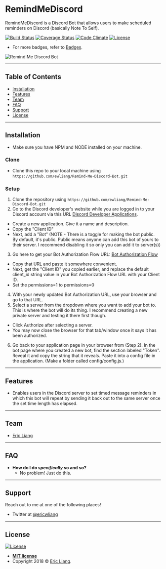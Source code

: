 # RemindMeDiscord
RemindMeDiscord is a Discord Bot that allows users to make scheduled reminders on Discord (basically Note To Self).

[![Build Status](http://img.shields.io/travis/badges/badgerbadgerbadger.svg?style=flat-square)](https://travis-ci.org/badges/badgerbadgerbadger) [![Coverage Status](http://img.shields.io/coveralls/badges/badgerbadgerbadger.svg?style=flat-square)](https://coveralls.io/r/badges/badgerbadgerbadger) [![Code Climate](http://img.shields.io/codeclimate/github/badges/badgerbadgerbadger.svg?style=flat-square)](https://codeclimate.com/github/badges/badgerbadgerbadger) [![License](http://img.shields.io/:license-mit-blue.svg?style=flat-square)](http://badges.mit-license.org)

- For more badges, refer to [Badges](http://badges.github.io/badgerbadgerbadger/).

![Remind Me Discord Bot](https://www.eric-liang.com/_nuxt/img/discord-bot-remind-me-screenshot.eb78216.jpg)

---

## Table of Contents

- [Installation](#installation)
- [Features](#features)
- [Team](#team)
- [FAQ](#faq)
- [Support](#support)
- [License](#license)

---

## Installation

- Make sure you have NPM and NODE installed on your machine.

### Clone

- Clone this repo to your local machine using `https://github.com/ewliang/Remind-Me-Discord-Bot.git`

### Setup

1. Clone the repository using `https://github.com/ewliang/Remind-Me-Discord-Bot.git`
2. Go to the Discord developer's website while you are logged in to your Discord account via this URL [Discord Developer Applications](https://discordapp.com/developers/applications/).
  - Create a new application. Give it a name and description.
  - Copy the "Client ID"
  - Next, add a "Bot" (NOTE - There is a toggle for making the bot public. By default, it's public. Public means anyone can add this bot of yours to their server. I recommend disabling it so only you can add it to server(s))
3. Go here to get your Bot Authorization Flow URL: [Bot Authorization Flow](https://discordapp.com/developers/docs/topics/oauth2)
  - Copy that URL and paste it somewhere convenient.
  - Next, get the "Client ID" you copied earlier, and replace the default client_id string value in your Bot Authorization Flow URL with your Client ID.
  - Set the permissions=1 to permissions=0
4. With your newly updated Bot Authorization URL, use your browser and go to that URL.
5. Select a server from the dropdown where you want to add your bot to. This is where the bot will do its thing. I recommend creating a new private server and testing it there first though.
  - Click Authorize after selecting a server.
  - You may now close the browser for that tab/window once it says it has been authorized.
6. Go back to your application page in your browser from (Step 2). In the bot page where you created a new bot, find the section labeled "Token". Reveal it and copy the string that it reveals. Paste it into a config file in the application. (Make a folder called config/config.js.)

---

## Features
- Enables users in the Discord server to set timed message reminders in which this bot will repeat by sending it back out to the same server once the set time length has elapsed.

---

## Team

- [Eric Liang](https://www.github.com/ewliang)

---

## FAQ

- **How do I do *specifically* so and so?**
    - No problem! Just do this.

---

## Support

Reach out to me at one of the following places!

- Twitter at [@ericwliang](https://www.twitter.com/ericwliang)

---

## License

[![License](http://img.shields.io/:license-mit-blue.svg?style=flat-square)](http://badges.mit-license.org)

- **[MIT license](http://opensource.org/licenses/mit-license.php)**
- Copyright 2018 © [Eric Liang](https://www.eric-liang.com).
